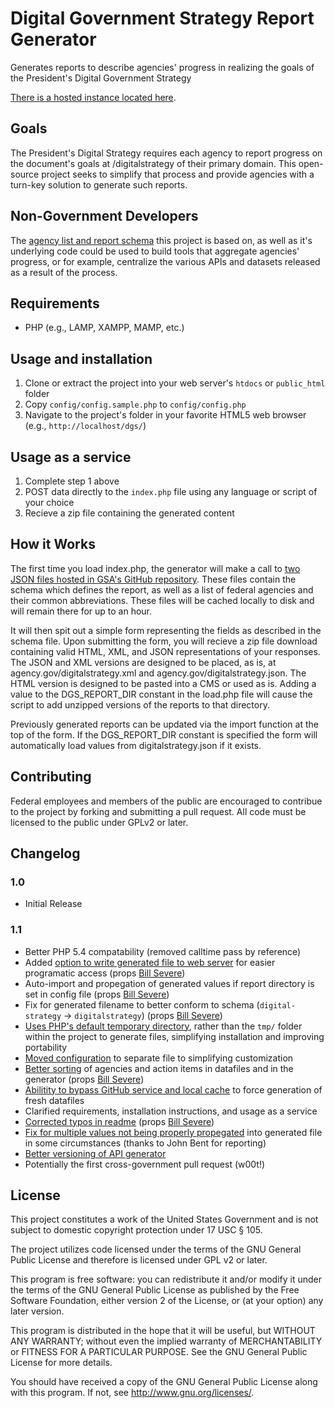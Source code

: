 Digital Government Strategy Report Generator
===========================================

Generates reports to describe agencies' progress in realizing the goals of the President's Digital Government Strategy

[There is a hosted instance located here](http://labs.data.gov/dashboard/digital-strategy).  

Goals
----------

The President's Digital Strategy requires each agency to report progress on the document's goals at /digitalstrategy of their primary domain. This open-source project seeks to simplify that process and provide agencies with a turn-key solution to generate such reports.

Non-Government Developers
-------------------------
The [agency list and report schema](https://github.com/GSA/digital-strategy) this project is based on, as well as it's underlying code could be used to build tools that aggregate agencies' progress, or for example, centralize the various APIs and datasets released as a result of the process.

Requirements
------------

* PHP (e.g., LAMP, XAMPP, MAMP, etc.)

Usage and installation
----------------------

1. Clone or extract the project into your web server's `htdocs` or `public_html` folder
2. Copy `config/config.sample.php` to `config/config.php`
2. Navigate to the project's folder in your favorite HTML5 web browser (e.g., `http://localhost/dgs/`)

Usage as a service
------------------

1. Complete step 1 above
2. POST data directly to the `index.php` file using any language or script of your choice
3. Recieve a zip file containing the generated content

How it Works
------------

The first time you load index.php, the generator will make a call to [two JSON files hosted in GSA's GitHub repository](https://github.com/GSA/digital-strategy). These files contain the schema which defines the report, as well as a list of federal agencies and their common abbreviations. These files will be cached locally to disk and will remain there for up to an hour.

It will then spit out a simple form representing the fields as described in the schema file. Upon submitting the form, you will recieve a zip file download containing valid HTML, XML, and JSON representations of your responses. The JSON and XML versions are designed to be placed, as is, at agency.gov/digitalstrategy.xml and agency.gov/digitalstrategy.json. The HTML version is designed to be pasted into a CMS or used as is.  Adding a value to the DGS_REPORT_DIR constant in the load.php file will cause the script to add unzipped versions of the reports to that directory.

Previously generated reports can be updated via the import function at the top of the form.  If the DGS_REPORT_DIR constant is specified the form will automatically load values from digitalstrategy.json if it exists.

Contributing
------------

Federal employees and members of the public are encouraged to contribue to the project by forking and submitting a pull request. All code must be licensed to the public under GPLv2 or later.

Changelog
---------

### 1.0 ###
* Initial Release

### 1.1 ###
* Better PHP 5.4 compatability (removed calltime pass by reference)
* Added [option to write generated file to web server](https://github.com/GSA/digital-strategy-report-generator/commit/982322f66b922795690fa5f6cf80df52c85428e1) for easier programatic access (props [Bill Severe](https://github.com/bsevere))
* Auto-import and propegation of generated values if report directory is set in config file (props [Bill Severe](https://github.com/bsevere))
* Fix for generated filename to better conform to schema (`digital-strategy` -> `digitalstrategy`) (props [Bill Severe](https://github.com/bsevere))
* [Uses PHP's default temporary directory](https://github.com/GSA/digital-strategy-report-generator/commit/7c258423d87552dafabe0bade224e3e77a310a09), rather than the `tmp/` folder within the project to generate files, simplifying installation and improving portability
* [Moved configuration](https://github.com/GSA/digital-strategy-report-generator/commit/e99e7796bb2a7932bcd17e33f709bef876337da0) to separate file to simplifying customization
* [Better sorting](https://github.com/GSA/digital-strategy-report-generator/commit/edbf30006fe4b6403c7a165709b31a2c474782ae) of agencies and action items in datafiles and in the generator (props [Bill Severe](https://github.com/bsevere))
* [Abilitity to bypass GitHub service and local cache](https://github.com/GSA/digital-strategy-report-generator/commit/edbf30006fe4b6403c7a165709b31a2c474782ae) to force generation of fresh datafiles
* Clarified requirements, installation instructions, and usage as a service
* [Corrected typos in readme](https://github.com/GSA/digital-strategy-report-generator/commit/61f38141560c4cf6898c91d51125c821703d80ca) (props [Bill Severe](https://github.com/bsevere))
* [Fix for multiple values not being properly propegated](https://github.com/GSA/digital-strategy-report-generator/commit/d5265413bd50c222ba96f04a277046f2a840cc47) into generated file in some circumstances (thanks to John Bent for reporting)
* [Better versioning of API generator](https://github.com/GSA/digital-strategy-report-generator/commit/082c07904b0ef18fa7e32792bda7710ac84ab4da)
* Potentially the first cross-government pull request (w00t!)

License
-------

This project constitutes a work of the United States Government and is 
not subject to domestic copyright protection under 17 USC § 105. 

The project utilizes code licensed under the terms of the GNU General 
Public License and therefore is licensed under GPL v2 or later.

This program is free software: you can redistribute it and/or modify
it under the terms of the GNU General Public License as published by
the Free Software Foundation, either version 2 of the License, or
(at your option) any later version.

This program is distributed in the hope that it will be useful,
but WITHOUT ANY WARRANTY; without even the implied warranty of
MERCHANTABILITY or FITNESS FOR A PARTICULAR PURPOSE.  See the
GNU General Public License for more details.

You should have received a copy of the GNU General Public License
along with this program.  If not, see <http://www.gnu.org/licenses/>.
